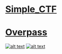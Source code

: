 # [Simple_CTF](./thm/Simple_CTF.md)
# [Overpass](./thm/overpass.md)

[![alt text][1.2]][1]
[![alt text][2.2]][2]

[1.2]: http://i.imgur.com/wWzX9uB.png
[2.2]: http://i.imgur.com/9I6NRUm.png

[1]: https://twitter.com/IceCold_csgo
[2]: https://github.com/IceColdx
